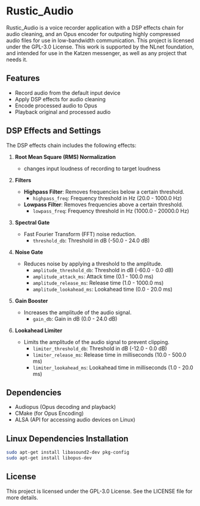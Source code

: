 # Rustic_Audio

Rustic_Audio is a voice recorder application with a DSP effects chain for audio cleaning, and an Opus encoder for outputing highly compressed audio files for use in low-bandwidth communication. This project is licensed under the GPL-3.0 License. This work is supported by the NLnet foundation, and intended for use in the Katzen messenger, as well as any project that needs it.

## Features

- Record audio from the default input device
- Apply DSP effects for audio cleaning
- Encode processed audio to Opus
- Playback original and processed audio

## DSP Effects and Settings

The DSP effects chain includes the following effects:

1. **Root Mean Square (RMS) Normalization**
   - changes input loudness of recording to target loudness 

2. **Filters**
   - **Highpass Filter**: Removes frequencies below a certain threshold.
     - `highpass_freq`: Frequency threshold in Hz (20.0 - 1000.0 Hz)
   - **Lowpass Filter**: Removes frequencies above a certain threshold.
     - `lowpass_freq`: Frequency threshold in Hz (1000.0 - 20000.0 Hz)

3. **Spectral Gate**
   - Fast Fourier Transform (FFT) noise reduction.
     - `threshold_db`: Threshold in dB (-50.0 - 24.0 dB)

4. **Noise Gate**
   - Reduces noise by applying a threshold to the amplitude.
     - `amplitude_threshold_db`: Threshold in dB (-60.0 - 0.0 dB)
     - `amplitude_attack_ms`: Attack time (0.1 - 100.0 ms)
     - `amplitude_release_ms`: Release time (1.0 - 1000.0 ms)
     - `amplitude_lookahead_ms`: Lookahead time (0.0 - 20.0 ms)

5. **Gain Booster**
   - Increases the amplitude of the audio signal.
     - `gain_db`: Gain in dB (0.0 - 24.0 dB)

6. **Lookahead Limiter**
   - Limits the amplitude of the audio signal to prevent clipping.
     - `limiter_threshold_db`: Threshold in dB (-12.0 - 0.0 dB)
     - `limiter_release_ms`: Release time in milliseconds (10.0 - 500.0 ms)
     - `limiter_lookahead_ms`: Lookahead time in milliseconds (1.0 - 20.0 ms)

## Dependencies
   - Audiopus (Opus decoding and playback)
   - CMake (for Opus Encoding)
   - ALSA (API for accessing audio devices on Linux)

## Linux Dependencies Installation
```bash
sudo apt-get install libasound2-dev pkg-config
sudo apt-get install libopus-dev
```

## License

This project is licensed under the GPL-3.0 License. See the LICENSE file for more details.
